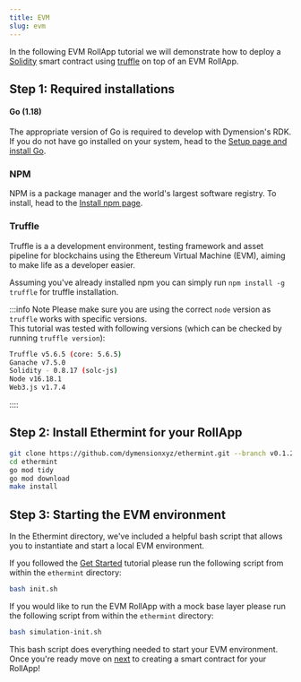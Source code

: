 ```yaml
---
title: EVM
slug: evm
---
```


In the following EVM RollApp tutorial we will demonstrate how to deploy a [Solidity](https://docs.soliditylang.org/) smart contract using [truffle](https://trufflesuite.com/) on top of an EVM RollApp.

## Step 1: Required installations

#### <b>Go (1.18)</b>

The appropriate version of Go is required to develop with Dymension's RDK. If you do not have go installed on your system, head to the [Setup page and install Go](/docs/develop/get-started/setup.mdx).

### NPM

NPM is a package manager and the world's largest software registry. To install, head to the [Install npm page](https://docs.npmjs.com/downloading-and-installing-node-js-and-npm).

### Truffle

Truffle is a a development environment, testing framework and asset pipeline for blockchains using the Ethereum Virtual Machine (EVM), aiming to make life as a developer easier.

Assuming you've already installed npm you can simply run `npm install -g truffle` for truffle installation.

:::info Note
Please make sure you are using the correct `node` version as `truffle` works with specific versions.<br/>
This tutorial was tested with following versions (which can be checked by running `truffle version`):

```bash
Truffle v5.6.5 (core: 5.6.5)
Ganache v7.5.0
Solidity - 0.8.17 (solc-js)
Node v16.18.1
Web3.js v1.7.4
```

::::

## Step 2: Install Ethermint for your RollApp

```bash
git clone https://github.com/dymensionxyz/ethermint.git --branch v0.1.2-alpha-ethermint-v0.18.0
cd ethermint
go mod tidy
go mod download
make install
```

## Step 3: Starting the EVM environment

In the Ethermint directory, we've included a helpful bash script that allows you to instantiate and start a local EVM environment.

If you followed the [Get Started](/docs/develop/get-started/setup.mdx) tutorial please run the following script from within the `ethermint` directory:

```bash
bash init.sh
```

If you would like to run the EVM RollApp with a mock base layer please run the following script from within the `ethermint` directory:

```bash
bash simulation-init.sh
```

This bash script does everything needed to start your EVM environment. Once you're ready move on [next](/docs/develop/build/evm/create.md) to creating a smart contract for your RollApp!
